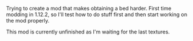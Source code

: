 Trying to create a mod that makes obtaining a bed harder.
First time modding in 1.12.2, so I'll test how to do stuff first and then start working on the mod properly.

This mod is currently unfinished as I'm waiting for the last textures.
